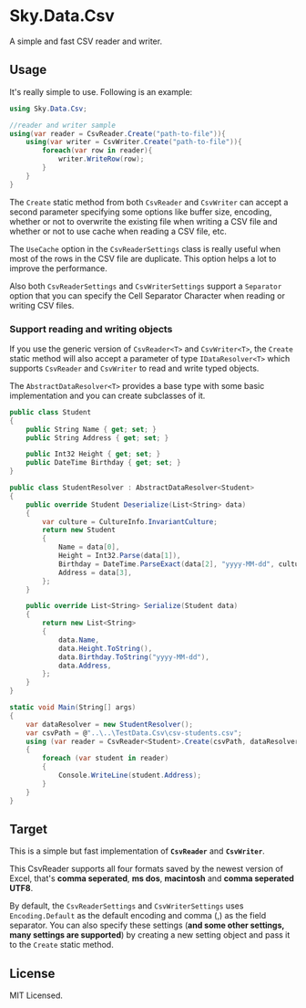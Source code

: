 # Sky.Data.Csv
A simple and fast CSV reader and writer.



## Usage

It's really simple to use. Following is an example:

```C#
using Sky.Data.Csv;

//reader and writer sample
using(var reader = CsvReader.Create("path-to-file")){
    using(var writer = CsvWriter.Create("path-to-file")){
        foreach(var row in reader){
            writer.WriteRow(row);
        }
    }
}
```

The ```Create``` static method from both ```CsvReader``` and ```CsvWriter``` can accept a second parameter specifying some options like buffer size, encoding, whether or not to overwrite the existing file when writing a CSV file and whether or not to use cache when reading a CSV file, etc.

The ```UseCache``` option in the ```CsvReaderSettings``` class is really useful when most of the rows in the CSV file are duplicate. This option helps a lot to improve the performance.

Also both ```CsvReaderSettings``` and ```CsvWriterSettings``` support a ```Separator``` option that you can specify the Cell Separator Character when reading or writing CSV files.



### Support reading and writing objects

If you use the generic version of ```CsvReader<T>``` and ```CsvWriter<T>```, the ```Create``` static method will also accept a parameter of type ```IDataResolver<T>``` which supports ```CsvReader``` and ```CsvWriter``` to read and write typed objects. 

The ```AbstractDataResolver<T>``` provides a base type with some basic implementation and you can create subclasses of it.

```c#
public class Student
{
    public String Name { get; set; }
    public String Address { get; set; }

    public Int32 Height { get; set; }
    public DateTime Birthday { get; set; }
}

public class StudentResolver : AbstractDataResolver<Student>
{
    public override Student Deserialize(List<String> data)
    {
        var culture = CultureInfo.InvariantCulture;
        return new Student
        {
            Name = data[0],
            Height = Int32.Parse(data[1]),
            Birthday = DateTime.ParseExact(data[2], "yyyy-MM-dd", culture),
            Address = data[3],
        };
    }

    public override List<String> Serialize(Student data)
    {
        return new List<String>
        {
            data.Name,
            data.Height.ToString(),
            data.Birthday.ToString("yyyy-MM-dd"),
            data.Address,
        };
    }
}

static void Main(String[] args)
{
    var dataResolver = new StudentResolver();
    var csvPath = @"..\..\TestData.Csv\csv-students.csv";
    using (var reader = CsvReader<Student>.Create(csvPath, dataResolver))
    {
        foreach (var student in reader)
        {
            Console.WriteLine(student.Address);
        }
    }
}
```



## Target

This is a simple but fast implementation of **```CsvReader```** and **```CsvWriter```**.

This CsvReader supports all four formats saved by the newest version of Excel, that's **comma seperated**, **ms dos**, **macintosh** and **comma seperated UTF8**. 

By default, the ```CsvReaderSettings``` and ```CsvWriterSettings``` uses ```Encoding.Default``` as the default encoding and comma (,) as the field separator. You can also specify these settings (**and some other settings, many settings are supported**) by creating a new setting object and pass it to the ```Create``` static method.



## License

MIT Licensed.